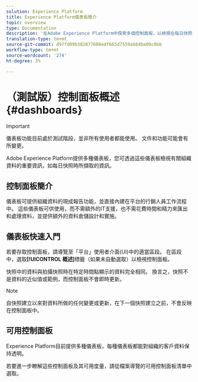 ```yaml
---
solution: Experience Platform
title: Experience Platform儀表板簡介
topic: overview
type: Documentation
description: '在Adobe Experience Platform中探索多個控制面板，以檢視在每日快照期間擷取的組織資料相關重要資訊。 '
translation-type: tm+mt
source-git-commit: d97fd09b382877608edf665d7559a684be00c0bb
workflow-type: tm+mt
source-wordcount: '274'
ht-degree: 3%

---
```



# （測試版）控制面板概述{#dashboards}

>[!IMPORTANT]
>
>儀表板功能目前處於測試階段，並非所有使用者都能使用。 文件和功能可能會有所變更。

Adobe Experience Platform提供多種儀表板，您可透過這些儀表板檢視有關組織資料的重要資訊，如每日快照時所擷取的資訊。

## 控制面板簡介

儀表板可提供組織資料的現成報告功能，並直接內建在平台的行銷人員工作流程中。 這些儀表板可供使用，而不需額外的IT支援，也不需花費時間和精力來匯出和處理資料，並提供額外的資料倉儲設計和實施。

## 儀表板快速入門

若要存取控制面板，請導覽至「平台」使用者介面(UI)中的適當區段。 在區段中，選取&#x200B;**[!UICONTROL 概述]**&#x200B;標籤（如果未自動選取）以檢視控制面板。

快照中的資料與拍攝快照時在特定時間點顯示的資料完全相同。 換言之，快照不是資料的近似值或範例，而控制面板不會即時更新。

>[!NOTE]
>
>自快照建立以來對資料所做的任何變更或更新，在下一個快照建立之前，不會反映在控制面板中。

## 可用控制面板

Experience Platform目前提供多種儀表板，每種儀表板都能對組織的客戶資料保持透明。

若要進一步瞭解這些控制面板及其可用度量，請從檔案導覽的可用控制面板清單中選取。